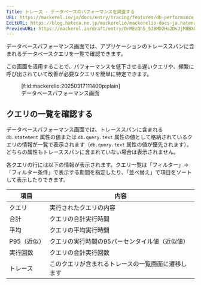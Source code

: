 ```yaml
---
Title: トレース - データベースのパフォーマンスを調査する
URL: https://mackerel.io/ja/docs/entry/tracing/features/db-performance
EditURL: https://blog.hatena.ne.jp/mackerelio/mackerelio-docs-ja.hatenablog.mackerel.io/atom/entry/6802418398336431372
PreviewURL: https://mackerel.io/draft/entry/OnMEzQh5_5JBMD2Ho2DvJjM8BXQ
---
```


データベースパフォーマンス画面では、アプリケーションのトレーススパンに含まれるデータベースクエリを一覧で確認できます。

この画面を活用することで、パフォーマンスを低下させる遅いクエリや、頻繁に呼び出されていて改善が必要なクエリを簡単に特定できます。

<figure class="figure-image figure-image-fotolife" title="データベースパフォーマンス画面">[f:id:mackerelio:20250317111400p:plain]<figcaption>データベースパフォーマンス画面</figcaption></figure>

## クエリの一覧を確認する

データベースパフォーマンス画面では、トレーススパンに含まれる `db.statement` 属性の値または `db.query.text` 属性の値として格納されているクエリの情報が一覧で表示されます（`db.query.text` 属性の値が優先されます）。どちらの属性もトレーススパンに含まれていない場合は表示されません。

各クエリの行には以下の情報が表示されます。クエリ一覧は「フィルター」→「フィルター条件」で表示する期間を指定したり、「並べ替え」で項目をソートして表示したりできます。

| 項目      | 内容                             |
|-----------|--------------------------------|
| クエリ       | 実行されたクエリの内容                  |
| 合計      | クエリの合計実行時間                 |
| 平均      | クエリの平均実行時間                 |
| P95（近似） | クエリの実行時間の95パーセンタイル値（近似値） |
| 実行回数  | クエリの合計実行回数                 |
| トレース      | このクエリが含まれるトレースの一覧画面に遷移します |
